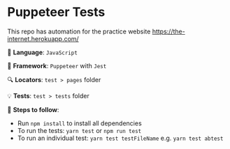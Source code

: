 # Puppeteer Tests

This repo has automation for the practice website https://the-internet.herokuapp.com/

:mega: **Language**: `JavaScript`

:construction: **Framework**: `Puppeteer` with `Jest`

:mag: **Locators**: `test > pages` folder

:bulb: **Tests**: `test > tests` folder

:microscope: **Steps to follow**:

- Run `npm install` to install all dependencies
- To run the tests: `yarn test` or `npm run test`
- To run an individual test: `yarn test testFileName` e.g. `yarn test abtest`
